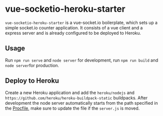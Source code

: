 # vue-socketio-heroku-starter

`vue-socketio-heroku-starter` is a vue-socket.io boilerplate, which sets up a simple socket.io counter application. It consists of a vue client and a express server and is already configured to be deployed to Heroku.

## Usage

Run `npm run serve` and `node server` for development, run `npm run build` and `node server`for production.

## Deploy to Heroku

Create a new Heroku application and add the `heroku/nodejs` and `https://github.com/heroku/heroku-buildpack-static` buildpacks. After development the node server automatically starts from the path specified in the [Procfile](https://heroku-vue-socket-test.herokuapp.com/), make sure to update the file if the `server.js` is moved.
